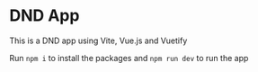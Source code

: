 # DND App

This is a DND app using Vite, Vue.js and Vuetify  

Run `npm i` to install the packages and `npm run dev` to run the app  
